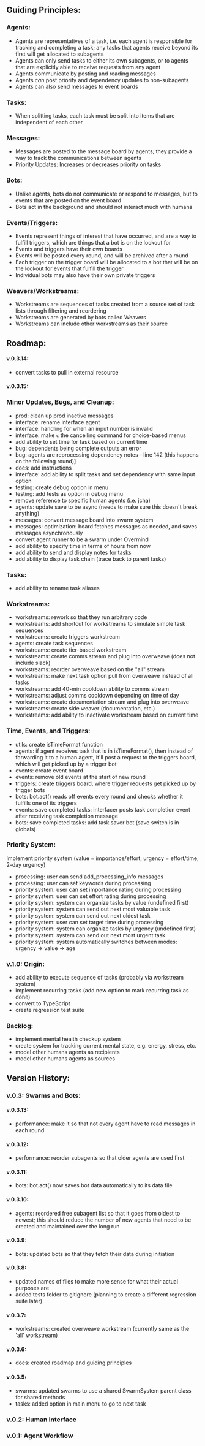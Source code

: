 
## Guiding Principles:

### Agents:
- Agents are representatives of a task, i.e. each agent is responsible for tracking and completing a task; any tasks that agents receive beyond its first will get allocated to subagents
- Agents can only send tasks to either its own subagents, or to agents that are explicitly able to receive requests from any agent
- Agents communicate by posting and reading messages
- Agents _can_ post priority and dependency updates to non-subagents
- Agents can also send messages to event boards

### Tasks:
- When splitting tasks, each task must be split into items that are independent of each other

### Messages:
- Messages are posted to the message board by agents; they provide a way to track the communications between agents
- Priority Updates: Increases or decreases priority on tasks

### Bots:
- Unlike agents, bots do not communicate or respond to messages, but to events that are posted on the event board
- Bots act in the background and should not interact much with humans

### Events/Triggers:
- Events represent things of interest that have occurred, and are a way to fulfill triggers, which are things that a bot is on the lookout for
- Events and triggers have their own boards
- Events will be posted every round, and will be archived after a round
- Each trigger on the trigger board will be allocated to a bot that will be on the lookout for events that fulfill the trigger
- Individual bots may also have their own private triggers

### Weavers/Workstreams:
- Workstreams are sequences of tasks created from a source set of task lists through filtering and reordering
- Workstreams are generated by bots called Weavers
- Workstreams can include other workstreams as their source


## Roadmap:

#### v.0.3.14:
- convert tasks to pull in external resource

#### v.0.3.15:

### Minor Updates, Bugs, and Cleanup:
- prod: clean up prod inactive messages
- interface: rename interface agent
- interface: handling for when an input number is invalid
- interface: make `c` the cancelling command for choice-based menus
- add ability to set time for task based on current time
- bug: dependents being complete outputs an error
- bug: agents are reprocessing dependency notes—line 142 (this happens on the following round)]
- docs: add instructions
- interface: add ability to split tasks and set dependency with same input option
- testing: create debug option in menu
- testing: add tests as option in debug menu
- remove reference to specific human agents (i.e. jcha)
- agents: update save to be async (needs to make sure this doesn't break anything)
- messages: convert message board into swarm system
- messages: optimization: board fetches messages as needed, and saves messages asynchronously
- convert agent runner to be a swarm under Overmind
- add ability to specify time in terms of hours from now
- add ability to send and display notes for tasks
- add ability to display task chain (trace back to parent tasks)

### Tasks:
- add ability to rename task aliases

### Workstreams:
- workstreams: rework so that they run arbitrary code
- workstreams: add shortcut for workstreams to simulate simple task sequences
- workstreams: create triggers workstream
- agents: create task sequences
- workstreams: create tier-based workstream
- workstreams: create comms stream and plug into overweave (does not include slack)
- workstreams: reorder overweave based on the "all" stream
- workstreams: make next task option pull from overweave instead of all tasks
- workstreams: add 40-min cooldown ability to comms stream
- workstreams: adjust comms cooldown depending on time of day
- workstreams: create documentation stream and plug into overweave
- workstreams: create side weaver (documentation, etc.)
- workstreams: add ability to inactivate workstream based on current time

### Time, Events, and Triggers:
- utils: create isTimeFormat function
- agents: if agent receives task that is in isTimeFormat(), then instead of forwarding it to a human agent, it'll post a request to the triggers board, which will get picked up by a trigger bot
- events: create event board
- events: remove old events at the start of new round
- triggers: create triggers board, where trigger requests get picked up by trigger bots
- bots: bot.act() reads off events every round and checks whether it fulfills one of its triggers
- events: save completed tasks: interfacer posts task completion event after receiving task completion message
- bots: save completed tasks: add task saver bot (save switch is in globals)

### Priority System:
Implement priority system (value = importance/effort, urgency = effort/time, 2-day urgency)
- processing: user can send add_processing_info messages
- processing: user can set keywords during processing
- priority system: user can set importance rating during processing
- priority system: user can set effort rating during processing
- priority system: system can organize tasks by value (undefined first)
- priority system: system can send out next most valuable task
- priority system: system can send out next oldest task
- priority system: user can set target time during processing
- priority system: system can organize tasks by urgency (undefined first)
- priority system: system can send out next most urgent task
- priority system: system automatically switches between modes: urgency -> value -> age

### v.1.0: Origin:
- add ability to execute sequence of tasks (probably via workstream system)
- implement recurring tasks (add new option to mark recurring task as done)
- convert to TypeScript
- create regression test suite

### Backlog:
- implement mental health checkup system
- create system for tracking current mental state, e.g. energy, stress, etc.
- model other humans agents as recipients
- model other humans agents as sources

## Version History:

### v.0.3: Swarms and Bots:

#### v.0.3.13:
- performance: make it so that not every agent have to read messages in each round

#### v.0.3.12:
- performance: reorder subagents so that older agents are used first

#### v.0.3.11:
- bots: bot.act() now saves bot data automatically to its data file

#### v.0.3.10:
- agents: reordered free subagent list so that it goes from oldest to newest; this should reduce the number of new agents that need to be created and maintained over the long run

#### v.0.3.9:
- bots: updated bots so that they fetch their data during initiation

#### v.0.3.8:
- updated names of files to make more sense for what their actual purposes are
- added tests folder to gitignore (planning to create a different regression suite later)

#### v.0.3.7:
- workstreams: created overweave workstream (currently same as the 'all' workstream)

#### v.0.3.6:
- docs: created roadmap and guiding principles

#### v.0.3.5:
- swarms: updated swarms to use a shared SwarmSystem parent class for shared methods
- tasks: added option in main menu to go to next task

### v.0.2: Human Interface

### v.0.1: Agent Workflow
